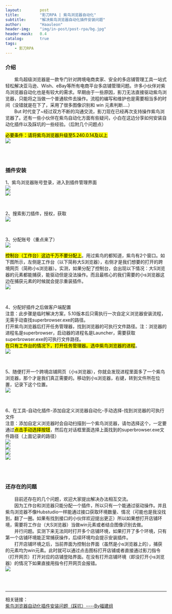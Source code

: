```yaml
---
layout:        post
title:         "影刀RPA | 紫鸟浏览器自动化"
subtitle:      "解决紫鸟浏览器自动化插件安装问题"
author:        "Haauleon"
header-img:    "img/in-post/post-rpa/bg.jpg"
header-mask:   0.4
catalog:       true
tags:
    - 影刀RPA
---
```


### 介绍
&emsp;&emsp;紫鸟超级浏览器是一款专门针对跨境电商卖家、安全的多店铺管理工具一站式轻松解决亚马逊、Wish、eBay等所有电商平台多店铺管理问题。许多小伙伴对紫鸟浏览器自动化也是有较大的需求。早期由于一些原因，影刀无法直接驱动紫鸟浏览器，只能将之当做一个普通软件去操作。流程的编写和维护也是需要相当多的时间（没错就是在下了，采用了很多图像识别和 win 元素判断....）                  
&emsp;&emsp;But 时代变了~经过双方不断的沟通交流，影刀现在已经再次支持操作紫鸟浏览器了。还有一些小伙伴在紫鸟自动化方面有些疑问，小白在这边分享如何安装自动化插件以及踩坑的一些经验。（后附几个问题点）          

<mark>必要条件：请将紫鸟浏览器升级至5.240.0.14及以上</mark>          
![](\img\in-post\post-rpa\2023-12-13-yingdao-ziniao-1.png)       

<br>
<br>

### 插件安装
1、紫鸟浏览器账号登录，进入到插件管理界面          
![](\img\in-post\post-rpa\2023-12-13-yingdao-ziniao-2.png)                 
![](\img\in-post\post-rpa\2023-12-13-yingdao-ziniao-3.png)                 

<br>

2、搜索影刀插件，授权，获取       
![](\img\in-post\post-rpa\2023-12-13-yingdao-ziniao-4.png)                 

<br>

3、分配账号（重点来了）            
![](\img\in-post\post-rpa\2023-12-13-yingdao-ziniao-5.png)           

<mark>控制台（工作台）这边千万不要分配上</mark>。用过紫鸟的都知道，紫鸟有2个窗口。如下图所示，左侧是工作台（以下简称大S浏览器），右侧才是我们想要的打开的跨境网页（简称小s浏览器）。实测，如果分配了控制台，会出现以下情况：大S浏览器的元素都能捕获，能驱动但是没法操作。而且最核心的我们需要的小s浏览器这边在捕获元素的时候就会提示重装插件。                                  
![](\img\in-post\post-rpa\2023-12-13-yingdao-ziniao-6.png)           

<br>

4、分配好插件之后做客户端配置             
注意：此步骤是临时解决方案，5.10版本后只需执行一次自定义浏览器安装流程，无需手动查找superbrowser.exe的路径。                
打开紫鸟浏览器后打开任务管理器，找到浏览器的可执行文件路径。注：浏览器的进程名是superbrowser，启动器的进程名是Launcher，需要获取superbrowser.exe的可执行文件路径。                    
<mark>在只有工作台的情况下，打开任务管理器。选中紫鸟浏览器的进程</mark>。                      
![](\img\in-post\post-rpa\2023-12-13-yingdao-ziniao-7.png)           

<br>

5、随便打开一个跨境店铺网页（小s浏览器），你就会发现进程里面多了一个紫鸟浏览器，那个才是我们真正需要的。移动到小s浏览器，右键，转到文件所在位置，记录下这个位置。            
![](\img\in-post\post-rpa\2023-12-13-yingdao-ziniao-8.png)           

<br>

6、在工具-自动化插件-添加自定义浏览器自动化-手动选择-找到浏览器的可执行文件         
注意：添加自定义浏览器时会自动扫描到一个紫鸟浏览器，请勿选择这个，一定要通过<mark>点击手动选择按钮</mark>，然后在对话框里面选择上面找到的superbrowser.exe文件路径（上面记录的路径）                   
![](\img\in-post\post-rpa\2023-12-13-yingdao-ziniao-9.png)         
![](\img\in-post\post-rpa\2023-12-13-yingdao-ziniao-10.png)         
![](\img\in-post\post-rpa\2023-12-13-yingdao-ziniao-11.png)         
![](\img\in-post\post-rpa\2023-12-13-yingdao-ziniao-12.png)         

<br>
<br>

### 还存在的问题
&emsp;&emsp;目前还存在的几个问题，欢迎大家提出解决办法相互交流。          
&emsp;&emsp;因为工作台和浏览器只能分配一个插件，所以只有一个能通过驱动操作。并且紫鸟浏览器不像Hubstudio一样能通过接口获取环境数量、情况（可能也是我没找到，翻了一圈。如果有找到接口的小伙伴欢迎提出更正）所以如果想打开店铺环境，需要将工作台（大S浏览器）当做win元素或者结合图像识别去做。               
&emsp;&emsp;并行问题。实测下来无法同时打开多个店铺环境，如果打开了多个环境，只有第一个店铺环境能正常捕获操作，后续环境均会提示安装插件。                
&emsp;&emsp;打开店铺环境之后，当前界面为控制台界面（虽然是小s浏览器上的），捕获的元素均为win元素。此时就可以通过点击图标打开店铺或者直接通过影刀指令（打开网页）打开对应的店铺登陆界面。在没有打开店铺环境（即没打开小s浏览器）的情况下如果直接用指令打开网页会报错。                  
![](\img\in-post\post-rpa\2023-12-13-yingdao-ziniao-13.png)         

<br>
<br>

---

相关链接：    
[紫鸟浏览器自动化插件安装问题（踩坑）----By福建组](https://www.yingdao.com/community/detaildiscuss?id=953968fd-8221-42e5-a1bf-258f6f408600&tag=&from=userCenter&sort=createTime&page=1)